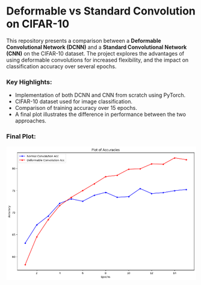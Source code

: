 # Deformable vs Standard Convolution on CIFAR-10

This repository presents a comparison between a **Deformable Convolutional Network (DCNN)** and a **Standard Convolutional Network (CNN)** on the CIFAR-10 dataset. 
The project explores the advantages of using deformable convolutions for increased flexibility, and the impact on classification accuracy over several epochs.

### Key Highlights:
- Implementation of both DCNN and CNN from scratch using PyTorch.
- CIFAR-10 dataset used for image classification.
- Comparison of training accuracy over 15 epochs.
- A final plot illustrates the difference in performance between the two approaches.

### Final Plot:
![Accuracy Comparison Plot](result.png)

